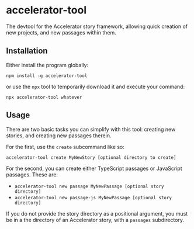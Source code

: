# accelerator-tool

The devtool for the Accelerator story framework, allowing quick creation of new projects, and new passages within them.

## Installation

Either install the program globally:

`npm install -g accelerator-tool`

or use the `npx` tool to temporarily download it and execute your command:

`npx accelerator-tool whatever`

## Usage

There are two basic tasks you can simplify with this tool: creating new stories, and creating new passages therein.

For the first, use the `create` subcommand like so:

`accelerator-tool create MyNewStory [optional directory to create]`

For the second, you can create either TypeScript passages or JavaScript passages. These are:

* `accelerator-tool new passage MyNewPassage [optional story directory]`
* `accelerator-tool new passage-js MyNewPassage [optional story directory]`

If you do not provide the story directory as a positional argument, you must be in a the directory of an Accelerator story, with a `passages` subdirectory.
